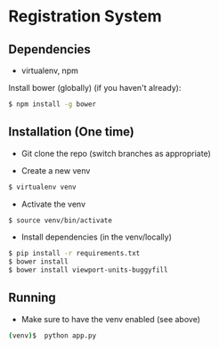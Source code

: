 Registration System
============

Dependencies
--------
- virtualenv, npm 

Install bower (globally) (if you haven't already): 
```sh
$ npm install -g bower
```

Installation (One time)
-----------
- Git clone the repo (switch branches as appropriate)

- Create a new venv
```sh
$ virtualenv venv
```

- Activate the venv
```sh
$ source venv/bin/activate
```

- Install dependencies (in the venv/locally)
```sh
$ pip install -r requirements.txt
$ bower install
$ bower install viewport-units-buggyfill
```

Running
-------

- Make sure to have the venv enabled (see above)
```sh
(venv)$  python app.py
```
